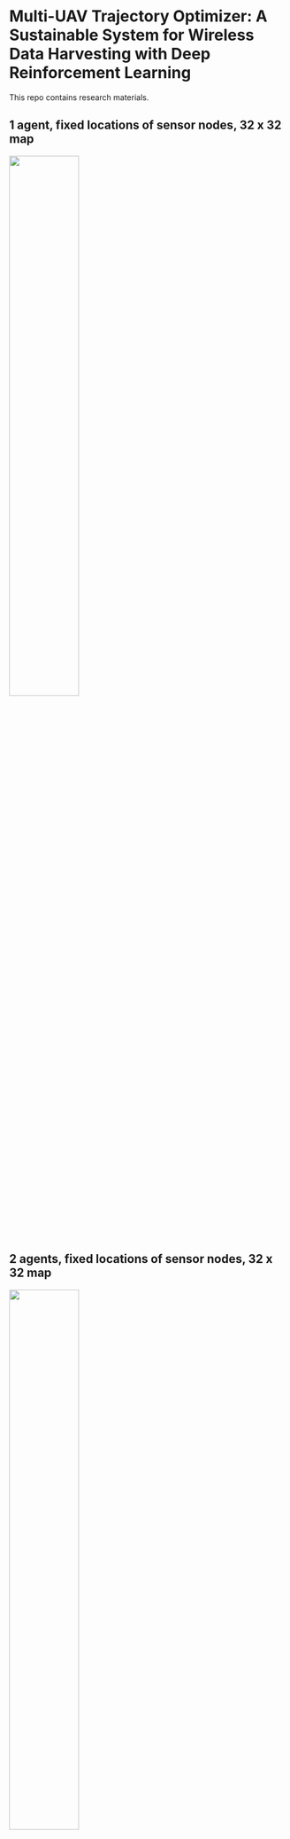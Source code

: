 # Multi-UAV Trajectory Optimizer: A Sustainable System for Wireless Data Harvesting with Deep Reinforcement Learning
This repo contains research materials.

## 1 agent, fixed locations of sensor nodes, 32 x 32 map
<img width="50%" src="https://user-images.githubusercontent.com/71582651/198019157-0ddd0d4b-7ec6-407d-b23f-36ec3f8b5ee6.gif"/>

## 2 agents, fixed locations of sensor nodes, 32 x 32 map
<img width="50%" src="https://user-images.githubusercontent.com/71582651/198027731-03ea1683-e485-4414-91cb-5a474ed60b9d.gif"/>

## 3 agents, fixed locations of sensor nodes, 32 x 32 map
<img width="50%" src="https://user-images.githubusercontent.com/71582651/198028024-95ea2b0b-0b03-4a6e-8eb3-878b7aa98f08.gif"/>

## 1 agent, random locations of sensor nodes, 100 x 100 map
<img width="50%" src="https://user-images.githubusercontent.com/71582651/198028138-5bbaf593-d8ab-4cb1-91f7-799189ea0a05.gif"/>

## 3 agents, random locations of sensor nodes, 100 x 100 map
<img width="50%" src="https://user-images.githubusercontent.com/71582651/198929144-1f1ceaf6-dbb8-4f8a-98b7-3c3c5cb25e70.gif"/>

## 3 agents, random locations of sensor nodes, 100 x 100 map, different start and charging zone
<img width="50%" src="https://user-images.githubusercontent.com/71582651/198028199-ffb4854b-1504-4aae-9fbe-6590b811611c.gif"/>
